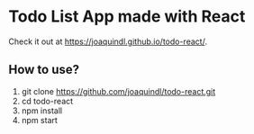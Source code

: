 # Todo List App made with React

Check it out at https://joaquindl.github.io/todo-react/.

## How to use?

1. git clone https://github.com/joaquindl/todo-react.git
2. cd todo-react
3. npm install
4. npm start
